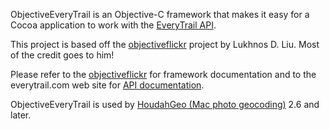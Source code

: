 ObjectiveEveryTrail is an Objective-C framework that makes it easy for a Cocoa application to work with the [EveryTrail API](http://devwiki.everytrail.com).

This project is based off the [objectiveflickr](http://code.google.com/p/objectiveflickr/) project by Lukhnos D. Liu. Most of the credit goes to him!

Please refer to the [objectiveflickr](http://code.google.com/p/objectiveflickr/) for framework documentation and to the everytrail.com web site for [API documentation](http://devwiki.everytrail.com).

ObjectiveEveryTrail is used by [HoudahGeo (Mac photo geocoding)](http://www.houdah.com/houdahGeo) 2.6 and later.